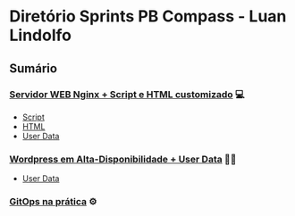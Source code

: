 # Diretório Sprints PB Compass - Luan Lindolfo
## Sumário
<!-- [Primeira Sprint](https://github.com/LuanLindolfo/PB-Compass/blob/main/Sprint%201/README.md) -->
<!-- [Primeira Sprint - Script](https://github.com/LuanLindolfo/PB-Compass/blob/main/Sprint%201/Script) -->
<!-- [Primeira Sprint - HTML](https://github.com/LuanLindolfo/PB-Compass/blob/main/Sprint%201/HTML) -->
 ### [Servidor WEB Nginx + Script e HTML customizado](./Sprint%201) 💻
   - [Script](./Sprint%201/Script_60_segundos) 
   - [HTML](/Sprint%201/index.html)
   - [User Data](/Sprint%201/User%20Data)

     
### [Wordpress em Alta-Disponibilidade + User Data](/Sprint%202) 🔁🤖
- [User Data](/Sprint%202/user%20data)

### [GitOps na prática](/Sprint%203) ⚙️
